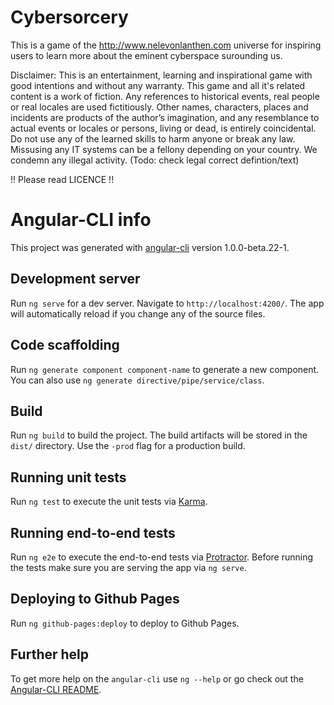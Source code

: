 # Cybersorcery

This is a game of the http://www.nelevonlanthen.com universe for inspiring users to learn more about the eminent cyberspace surounding us.

Disclaimer: This is an entertainment, learning and inspirational game with good intentions and without any warranty. This game and all it's related content is a work of fiction. Any references to historical events, real people or real locales are used fictitiously. Other names, characters, places and incidents are products of the author’s imagination, and any resemblance to actual events or locales or persons, living or dead, is entirely coincidental.  Do not use any of the learned skills to harm anyone or break any law. Missusing any IT systems can be a fellony depending on your country. We condemn any illegal activity. (Todo: check legal correct defintion/text)

!! Please read LICENCE !!

# Angular-CLI info

This project was generated with [angular-cli](https://github.com/angular/angular-cli) version 1.0.0-beta.22-1.

## Development server
Run `ng serve` for a dev server. Navigate to `http://localhost:4200/`. The app will automatically reload if you change any of the source files.

## Code scaffolding

Run `ng generate component component-name` to generate a new component. You can also use `ng generate directive/pipe/service/class`.

## Build

Run `ng build` to build the project. The build artifacts will be stored in the `dist/` directory. Use the `-prod` flag for a production build.

## Running unit tests

Run `ng test` to execute the unit tests via [Karma](https://karma-runner.github.io).

## Running end-to-end tests

Run `ng e2e` to execute the end-to-end tests via [Protractor](http://www.protractortest.org/).
Before running the tests make sure you are serving the app via `ng serve`.

## Deploying to Github Pages

Run `ng github-pages:deploy` to deploy to Github Pages.

## Further help

To get more help on the `angular-cli` use `ng --help` or go check out the [Angular-CLI README](https://github.com/angular/angular-cli/blob/master/README.md).
